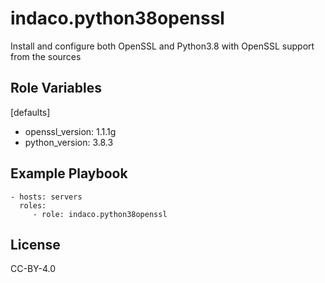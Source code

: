 indaco.python38openssl
=========

Install and configure both OpenSSL and Python3.8 with OpenSSL support from the sources

Role Variables
--------------

[defaults]

- openssl_version: 1.1.1g
- python_version: 3.8.3

Example Playbook
----------------

    - hosts: servers
      roles:
         - role: indaco.python38openssl

License
-------

CC-BY-4.0
